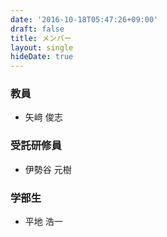 ```yaml
---
date: '2016-10-18T05:47:26+09:00'
draft: false
title: メンバー
layout: single
hideDate: true
---
```


### 教員

- 矢﨑 俊志

### 受託研修員

- 伊勢谷 元樹

### 学部生

- 平地 浩一